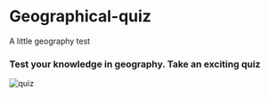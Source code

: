# Geographical-quiz
A little geography test

### Test your knowledge in geography. Take an exciting quiz

![quiz](https://user-images.githubusercontent.com/114185457/196255992-fb053845-9bdd-458a-8041-090c70fb5c1b.gif)
